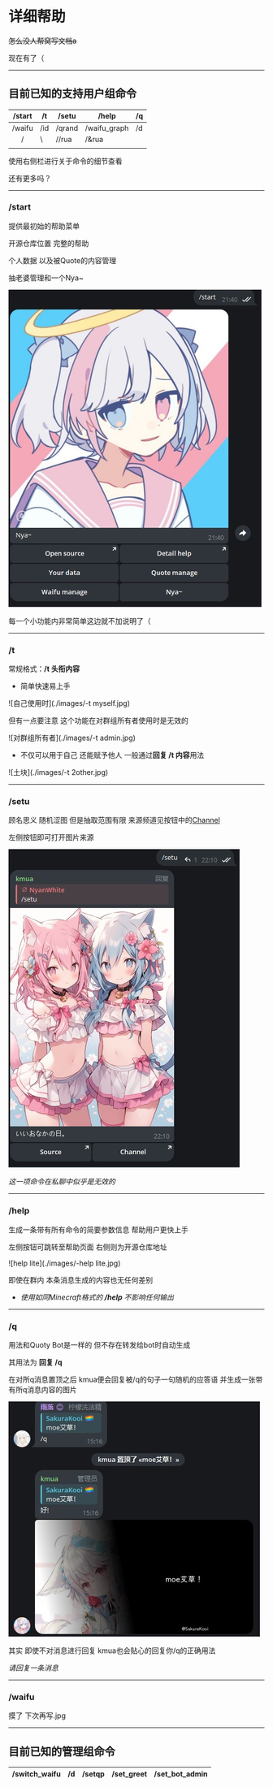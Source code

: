 # 详细帮助

~~怎么没人帮窝写文档a~~

现在有了（

---

## 目前已知的支持用户组命令

| /start | /t   | /setu  | /help        | /q   |
| :----: | ---- | ------ | ------------ | ---- |
| /waifu | /id  | /qrand | /waifu_graph | /d   |
|   /    | \    | //rua  | /&rua        |      |
|        |      |        |              |      |

使用右侧栏进行关于命令的细节查看

还有更多吗？

----

### /start

提供最初始的帮助菜单

开源仓库位置 完整的帮助

个人数据 以及被Quote的内容管理

抽老婆管理和一个Nya~

![帮助页内容](./images/-help.jpg)

每一个小功能内非常简单这边就不加说明了（

---

### /t

常规格式：**/t 头衔内容**

* 简单快速易上手

![自己使用时](./images/-t myself.jpg)

但有一点要注意 这个功能在对群组所有者使用时是无效的

![对群组所有者](./images/-t admin.jpg)

* 不仅可以用于自己 还能赋予他人 一般通过**回复 /t 内容**用法

![土块](./images/-t 2other.jpg)

---

### /setu

顾名思义 随机涩图 但是抽取范围有限 来源频道见按钮中的[Channel](https://t.me/manyacg)

左侧按钮即可打开图片来源

![setu](./images/-setu.jpg)

*这一项命令在私聊中似乎是无效的*

---

### /help 

生成一条带有所有命令的简要参数信息 帮助用户更快上手

左侧按钮可跳转至帮助页面 右侧则为开源仓库地址

![help lite](./images/-help lite.jpg)

即使在群内 本条消息生成的内容也无任何差别

* *使用如同Minecraft格式的 **/help <number>** 不影响任何输出*

---

### /q

用法和Quoty Bot是一样的 但不存在转发给bot时自动生成

其用法为 **回复 /q**

在对所q消息置顶之后 kmua便会回复被/q的句子一句随机的应答语 并生成一张带有所q消息内容的图片

![名言记录](./images/-q.jpg)

其实 即使不对消息进行回复 kmua也会贴心的回复你/q的正确用法

*请回复一条消息*

---

### /waifu

摸了 下次再写.jpg

---

## 目前已知的管理组命令

| /switch_waifu | /d   | /setqp | /set_greet | /set_bot_admin |
| :-----------: | ---- | ------ | ---------- | -------------- |